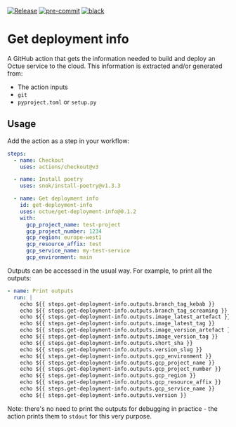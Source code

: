 [![Release](https://github.com/octue/get-deployment-info/actions/workflows/release.yml/badge.svg)](https://github.com/octue/get-deployment-info/actions/workflows/release.yml)
[![pre-commit](https://img.shields.io/badge/pre--commit-enabled-brightgreen?logo=pre-commit&logoColor=white)](https://github.com/pre-commit/pre-commit)
[![black](https://img.shields.io/badge/code%20style-black-000000.svg)](https://github.com/ambv/black)

# Get deployment info

A GitHub action that gets the information needed to build and deploy an Octue service to the cloud. This information is
extracted and/or generated from:

- The action inputs
- `git`
- `pyproject.toml` or `setup.py`

## Usage

Add the action as a step in your workflow:

```yaml
steps:
  - name: Checkout
    uses: actions/checkout@v3

  - name: Install poetry
    uses: snok/install-poetry@v1.3.3

  - name: Get deployment info
    id: get-deployment-info
    uses: octue/get-deployment-info@0.1.2
    with:
      gcp_project_name: test-project
      gcp_project_number: 1234
      gcp_region: europe-west1
      gcp_resource_affix: test
      gcp_service_name: my-test-service
      gcp_environment: main
```

Outputs can be accessed in the usual way. For example, to print all the outputs:

```yaml
- name: Print outputs
  run: |
    echo ${{ steps.get-deployment-info.outputs.branch_tag_kebab }}
    echo ${{ steps.get-deployment-info.outputs.branch_tag_screaming }}
    echo ${{ steps.get-deployment-info.outputs.image_latest_artefact }}
    echo ${{ steps.get-deployment-info.outputs.image_latest_tag }}
    echo ${{ steps.get-deployment-info.outputs.image_version_artefact }}
    echo ${{ steps.get-deployment-info.outputs.image_version_tag }}
    echo ${{ steps.get-deployment-info.outputs.short_sha }}
    echo ${{ steps.get-deployment-info.outputs.version_slug }}
    echo ${{ steps.get-deployment-info.outputs.gcp_environment }}
    echo ${{ steps.get-deployment-info.outputs.gcp_project_name }}
    echo ${{ steps.get-deployment-info.outputs.gcp_project_number }}
    echo ${{ steps.get-deployment-info.outputs.gcp_region }}
    echo ${{ steps.get-deployment-info.outputs.gcp_resource_affix }}
    echo ${{ steps.get-deployment-info.outputs.gcp_service_name }}
    echo ${{ steps.get-deployment-info.outputs.version }}
```

Note: there's no need to print the outputs for debugging in practice - the action prints them to `stdout` for this very
purpose.
